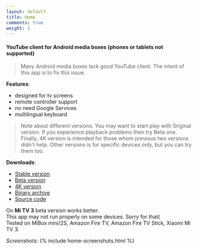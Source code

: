 ```yaml
---
layout: default
title: Home
comments: true
weight: 1
---
```


#### YouTube client for Android media boxes (phones or tablets not supported)

> Many Android media boxes lack good YouTube client. The intent of this app is to fix this issue.

**Features**:
- designed for tv screens
- remote controller support
- no need Google Services
- multilingual keyboard

> Note about different versions. You may want to start play with Sriginal version. If you experience playback problems then try Beta one. Finally, 4K version is intended for those whom previous two versions didn't help. Other versions is for specific devices only, but you can try them too.

**Downloads**:
- [Stable version]({{site.binaries.origin}})  
- [Beta version]({{site.binaries.beta}})  
- [4K version]({{site.binaries.4k}})  
- [Binary archive](https://github.com/yuliskov/SmartYouTubeTV/releases)  
- [Source code](https://github.com/yuliskov/SmartYouTubeTV)  

On **Mi TV 3** beta version works better.  
This app may not run properly on some devices. Sorry for that(  
Tested on MiBox mini/2S, Amazon Fire TV, Amazon Fire TV Stick, Xiaomi Mi TV 3.

*Screenshots*:
{% include home-screenshots.html %}